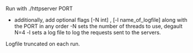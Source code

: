 Run with ./httpserver PORT

- additionally, add optional flags [-N int] , [-l name_of_logfile] along with the PORT in any order
-N sets the number of threads to use, degault N=4
-l sets a log file to log the requests sent to the servers.

Logfile truncated on each run. 

